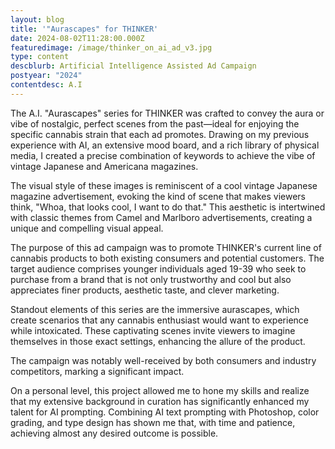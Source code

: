 ```yaml
---
layout: blog
title: '"Aurascapes" for THINKER'
date: 2024-08-02T11:28:00.000Z
featuredimage: /image/thinker_on_ai_ad_v3.jpg
type: content
descblurb: Artificial Intelligence Assisted Ad Campaign
postyear: "2024"
contentdesc: A.I
---
```

The A.I. "Aurascapes" series for THINKER was crafted to convey the aura or vibe of nostalgic, perfect scenes from the past—ideal for enjoying the specific cannabis strain that each ad promotes. Drawing on my previous experience with AI, an extensive mood board, and a rich library of physical media, I created a precise combination of keywords to achieve the vibe of vintage Japanese and Americana magazines.

The visual style of these images is reminiscent of a cool vintage Japanese magazine advertisement, evoking the kind of scene that makes viewers think, "Whoa, that looks cool, I want to do that." This aesthetic is intertwined with classic themes from Camel and Marlboro advertisements, creating a unique and compelling visual appeal.

The purpose of this ad campaign was to promote THINKER's current line of cannabis products to both existing consumers and potential customers. The target audience comprises younger individuals aged 19-39 who seek to purchase from a brand that is not only trustworthy and cool but also appreciates finer products, aesthetic taste, and clever marketing.

Standout elements of this series are the immersive aurascapes, which create scenarios that any cannabis enthusiast would want to experience while intoxicated. These captivating scenes invite viewers to imagine themselves in those exact settings, enhancing the allure of the product.

The campaign was notably well-received by both consumers and industry competitors, marking a significant impact.

On a personal level, this project allowed me to hone my skills and realize that my extensive background in curation has significantly enhanced my talent for AI prompting. Combining AI text prompting with Photoshop, color grading, and type design has shown me that, with time and patience, achieving almost any desired outcome is possible.
